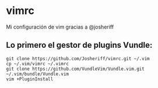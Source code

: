 # vimrc
Mi configuración de vim gracias a @josheriff

## Lo primero el gestor de plugins Vundle:

```
git clone https://github.com/Josheriff/vimrc.git ~/.vim
cp ~/.vim/vimrc ~/.vimrc
git clone https://github.com/VundleVim/Vundle.vim.git ~/.vim/bundle/Vundle.vim
vim +PluginInstall
```

